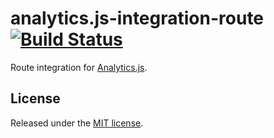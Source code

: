 # analytics.js-integration-route [![Build Status][ci-badge]][ci-link]

Route integration for [Analytics.js][].

## License

Released under the [MIT license](License.md).


[Analytics.js]: https://segment.com/docs/libraries/analytics.js/
[ci-link]: https://circleci.com/gh/segment-integrations/analytics.js-integration-route
[ci-badge]: https://circleci.com/gh/segment-integrations/analytics.js-integration-route.svg?style=svg
